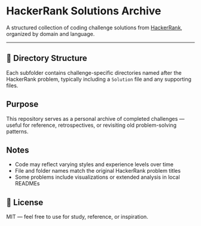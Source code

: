 # HackerRank Solutions Archive

A structured collection of coding challenge solutions from [HackerRank](https://www.hackerrank.com), organized by domain and language.

---

## 📁 Directory Structure

Each subfolder contains challenge-specific directories named after the HackerRank problem, typically including a `Solution` file and any supporting files.

## Purpose

This repository serves as a personal archive of completed challenges — useful for reference, retrospectives, or revisiting old problem-solving patterns.

## Notes

- Code may reflect varying styles and experience levels over time
- File and folder names match the original HackerRank problem titles
- Some problems include visualizations or extended analysis in local READMEs

## 📜 License

MIT — feel free to use for study, reference, or inspiration.
